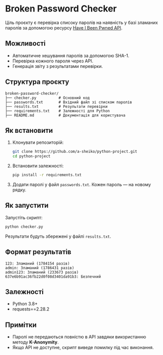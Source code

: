 # Broken Password Checker

Ціль проєкту є перевірка списоку паролів на наявність у базі зламаних паролів за допомогою ресурсу [Have I Been Pwned API](https://haveibeenpwned.com).

## Можливості
- Автоматичне хешування паролів за допомогою SHA-1.
- Перевірка кожного пароля через API.
- Генерація звіту з результатами перевірки.

## Структура проєкту
```
broken-password-checker/
├── checker.py          # Основний код
├── passwords.txt       # Вхідний файл зі списком паролів
├── results.txt         # Результати перевірки
├── requirements.txt    # Залежності для Python
├── README.md           # Документація для користувача
```

## Як встановити

1. Клонувати репозиторій:
   ```bash
   git clone https://github.com/a-sheiko/python-project.git
   cd python-project
   ```

2. Встановити залежності:
   ```bash
   pip install -r requirements.txt
   ```

3. Додати паролі у файл `passwords.txt`. Кожен пароль — на новому рядку.

## Як запустити

Запустіть скрипт:
```bash
python checker.py
```

Результати будуть збережені у файлі `results.txt`.

## Формат результатів

```
123: Зламаний (1784154 разів)
admin: Зламаний (1786431 разів)
admin123: Зламаний (233673 разів)
637e6b91ac36fb22d0f08d3401da91b3: Безпечний
```

## Залежності

- Python 3.8+
- requests==2.28.2

## Примітки
- Паролі не передаються повністю в API завдяки використанню методу **K-Anonymity**.
- Якщо API не доступне, скрипт виведе помилку під час виконання.
